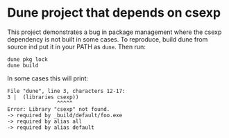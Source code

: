 # Dune project that depends on csexp

This project demonstrates a bug in package management where the csexp dependency is not built in some cases. To reproduce, build dune from source ind put it in your PATH as `dune`. Then run:

```
dune pkg lock
dune build
```

In some cases this will print:
```
File "dune", line 3, characters 12-17:
3 |  (libraries csexp))
                ^^^^^
Error: Library "csexp" not found.
-> required by _build/default/foo.exe
-> required by alias all
-> required by alias default
```
